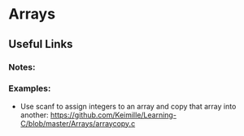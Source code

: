 # Arrays

## Useful Links

### Notes:


### Examples: 
- Use scanf to assign integers to an array and copy that array into another: https://github.com/Keimille/Learning-C/blob/master/Arrays/arraycopy.c
